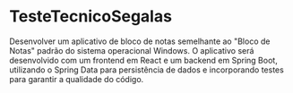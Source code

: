 # TesteTecnicoSegalas
Desenvolver um aplicativo de bloco de notas semelhante ao "Bloco de Notas" padrão do sistema operacional Windows. O aplicativo será desenvolvido com um frontend em React e um backend em Spring Boot, utilizando o Spring Data para persistência de dados e incorporando testes para garantir a qualidade do código.
